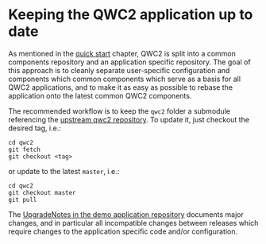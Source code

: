 # Keeping the QWC2 application up to date

As mentioned in the [quick start](quick_start.md) chapter, QWC2 is split into a common components repository and an application specific repository. The goal of this approach is to cleanly separate user-specific configuration and components which common components which serve as a basis for all QWC2 applications, and to make it as easy as possible to rebase the application onto the latest common QWC2 components.

The recommended workflow is to keep the `qwc2` folder a submodule referencing the [upstream qwc2 repository](https://github.com/qgis/qwc2). To update it, just checkout the desired tag, i.e.:

    cd qwc2
    git fetch
    git checkout <tag>

or update to the latest `master`, i.e.:

    cd qwc2
    git checkout master
    git pull

The [UpgradeNotes in the demo application repository](https://github.com/qgis/qwc2-demo-app/blob/master/UpgradeNotes.md) documents major changes, and in particular all incompatible changes between releases which require changes to the application specific code and/or configuration.
